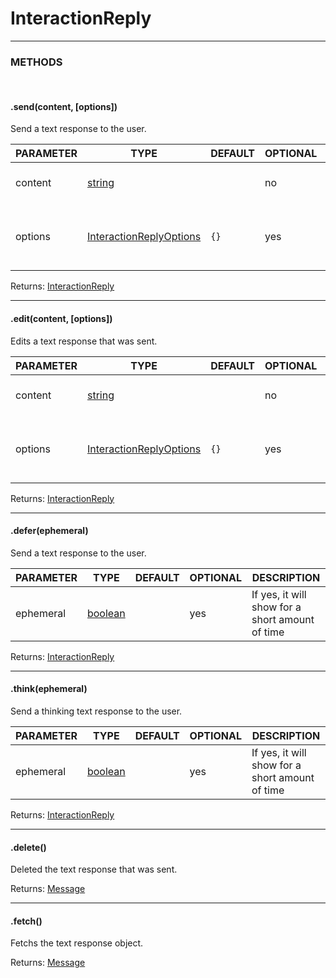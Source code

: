 # InteractionReply

<hr>

### METHODS

<br>

#### .send(content, [options])
Send a text response to the user.

| PARAMETER      | TYPE                                                                                      | DEFAULT | OPTIONAL  | DESCRIPTION                                        |
| -------------- | ----------------------------------------------------------------------------------------- | ------- | --------- | -------------------------------------------------- |
| content         | [string](https://developer.mozilla.org/en-US/docs/Web/JavaScript/Reference/Global_Objects/String)      |         | no        | The text to send to the user                         |
| options        | [InteractionReplyOptions]()                                                                   | `{}`      | yes       | Optional options to pass to the internal collector |

Returns: [InteractionReply](#)

<hr>


#### .edit(content, [options])
Edits a text response that was sent.

| PARAMETER      | TYPE                                                                                      | DEFAULT | OPTIONAL  | DESCRIPTION                                        |
| -------------- | ----------------------------------------------------------------------------------------- | ------- | --------- | -------------------------------------------------- |
| content         | [string](https://developer.mozilla.org/en-US/docs/Web/JavaScript/Reference/Global_Objects/String)      |         | no        | The text to send to the user                         |
| options        | [InteractionReplyOptions]()                                                                   | `{}`      | yes       | Optional options to pass to the internal collector |

Returns: [InteractionReply](#)

<hr>

#### .defer(ephemeral)
Send a text response to the user.

| PARAMETER      | TYPE                                                                                      | DEFAULT | OPTIONAL  | DESCRIPTION                                        |
| -------------- | ----------------------------------------------------------------------------------------- | ------- | --------- | -------------------------------------------------- |
| ephemeral         | [boolean](https://developer.mozilla.org/en-US/docs/Web/JavaScript/Reference/Global_Objects/Boolean)      |         | yes        | If yes, it will show for a short amount of time                         |

Returns: [InteractionReply](#)

<hr>

#### .think(ephemeral)
Send a thinking text response to the user.

| PARAMETER      | TYPE                                                                                      | DEFAULT | OPTIONAL  | DESCRIPTION                                        |
| -------------- | ----------------------------------------------------------------------------------------- | ------- | --------- | -------------------------------------------------- |
| ephemeral         | [boolean](https://developer.mozilla.org/en-US/docs/Web/JavaScript/Reference/Global_Objects/Boolean)      |         | yes        | If yes, it will show for a short amount of time                         |

Returns: [InteractionReply](#)

<hr>

#### .delete()
Deleted the text response that was sent.

Returns: [Message](https://discord.js.org/#/docs/main/stable/class/Message)

<hr>

#### .fetch()
Fetchs the text response object.

Returns: [Message](https://discord.js.org/#/docs/main/stable/class/Message)